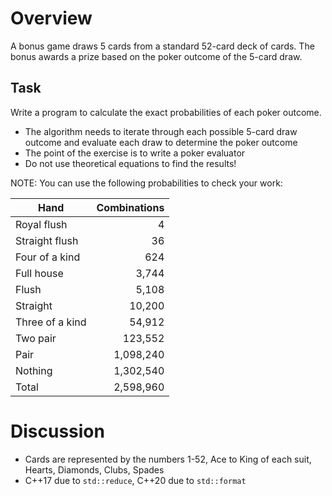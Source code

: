 # Overview
A bonus game draws 5 cards from a standard 52-card deck of cards. The bonus awards a prize based on the poker outcome of the 5-card draw.

## Task
Write a program to calculate the exact probabilities of each poker outcome.
* The algorithm needs to iterate through each possible 5-card draw outcome and evaluate each draw to determine the poker outcome
* The point of the exercise is to write a poker evaluator
* Do not use theoretical equations to find the results!

NOTE: You can use the following probabilities to check your work:

| Hand | Combinations |
|-----|-----:|
| Royal flush | 4 |
| Straight flush | 36 |
| Four of a kind | 624 |
| Full house | 3,744 |
| Flush | 5,108 |
| Straight | 10,200 |
| Three of a kind | 54,912 |
| Two pair | 123,552 |
| Pair | 1,098,240 |
| Nothing | 1,302,540 |
| Total | 2,598,960 |

# Discussion
* Cards are represented by the numbers 1-52, Ace to King of each suit, Hearts, Diamonds, Clubs, Spades
* C\++17 due to `std::reduce`, C++20 due to `std::format`